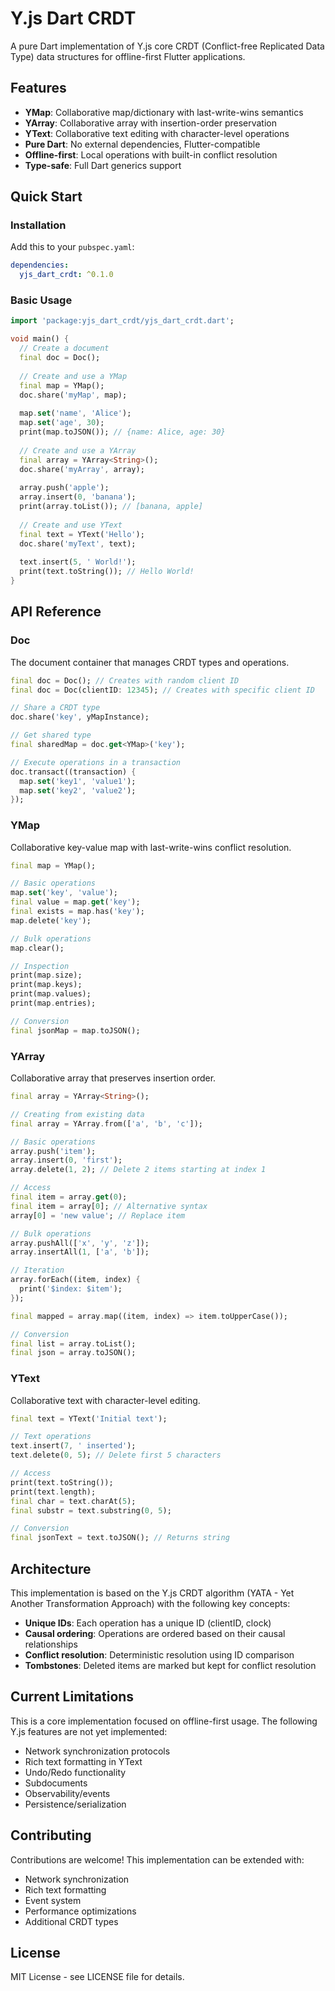 # Y.js Dart CRDT

A pure Dart implementation of Y.js core CRDT (Conflict-free Replicated Data Type) data structures for offline-first Flutter applications.

## Features

- **YMap**: Collaborative map/dictionary with last-write-wins semantics
- **YArray**: Collaborative array with insertion-order preservation  
- **YText**: Collaborative text editing with character-level operations
- **Pure Dart**: No external dependencies, Flutter-compatible
- **Offline-first**: Local operations with built-in conflict resolution
- **Type-safe**: Full Dart generics support

## Quick Start

### Installation

Add this to your `pubspec.yaml`:

```yaml
dependencies:
  yjs_dart_crdt: ^0.1.0
```

### Basic Usage

```dart
import 'package:yjs_dart_crdt/yjs_dart_crdt.dart';

void main() {
  // Create a document
  final doc = Doc();
  
  // Create and use a YMap
  final map = YMap();
  doc.share('myMap', map);
  
  map.set('name', 'Alice');
  map.set('age', 30);
  print(map.toJSON()); // {name: Alice, age: 30}
  
  // Create and use a YArray
  final array = YArray<String>();
  doc.share('myArray', array);
  
  array.push('apple');
  array.insert(0, 'banana');
  print(array.toList()); // [banana, apple]
  
  // Create and use YText
  final text = YText('Hello');
  doc.share('myText', text);
  
  text.insert(5, ' World!');
  print(text.toString()); // Hello World!
}
```

## API Reference

### Doc

The document container that manages CRDT types and operations.

```dart
final doc = Doc(); // Creates with random client ID
final doc = Doc(clientID: 12345); // Creates with specific client ID

// Share a CRDT type
doc.share('key', yMapInstance);

// Get shared type
final sharedMap = doc.get<YMap>('key');

// Execute operations in a transaction
doc.transact((transaction) {
  map.set('key1', 'value1');
  map.set('key2', 'value2');
});
```

### YMap

Collaborative key-value map with last-write-wins conflict resolution.

```dart
final map = YMap();

// Basic operations
map.set('key', 'value');
final value = map.get('key');
final exists = map.has('key');
map.delete('key');

// Bulk operations
map.clear();

// Inspection
print(map.size);
print(map.keys);
print(map.values);
print(map.entries);

// Conversion
final jsonMap = map.toJSON();
```

### YArray

Collaborative array that preserves insertion order.

```dart
final array = YArray<String>();

// Creating from existing data
final array = YArray.from(['a', 'b', 'c']);

// Basic operations  
array.push('item');
array.insert(0, 'first');
array.delete(1, 2); // Delete 2 items starting at index 1

// Access
final item = array.get(0);
final item = array[0]; // Alternative syntax
array[0] = 'new value'; // Replace item

// Bulk operations
array.pushAll(['x', 'y', 'z']);
array.insertAll(1, ['a', 'b']);

// Iteration
array.forEach((item, index) {
  print('$index: $item');
});

final mapped = array.map((item, index) => item.toUpperCase());

// Conversion
final list = array.toList();
final json = array.toJSON();
```

### YText

Collaborative text with character-level editing.

```dart
final text = YText('Initial text');

// Text operations
text.insert(7, ' inserted');
text.delete(0, 5); // Delete first 5 characters

// Access
print(text.toString());
print(text.length);
final char = text.charAt(5);
final substr = text.substring(0, 5);

// Conversion
final jsonText = text.toJSON(); // Returns string
```

## Architecture

This implementation is based on the Y.js CRDT algorithm (YATA - Yet Another Transformation Approach) with the following key concepts:

- **Unique IDs**: Each operation has a unique ID (clientID, clock)
- **Causal ordering**: Operations are ordered based on their causal relationships
- **Conflict resolution**: Deterministic resolution using ID comparison
- **Tombstones**: Deleted items are marked but kept for conflict resolution

## Current Limitations

This is a core implementation focused on offline-first usage. The following Y.js features are not yet implemented:

- Network synchronization protocols
- Rich text formatting in YText
- Undo/Redo functionality
- Subdocuments
- Observability/events
- Persistence/serialization

## Contributing

Contributions are welcome! This implementation can be extended with:

- Network synchronization
- Rich text formatting
- Event system
- Performance optimizations
- Additional CRDT types

## License

MIT License - see LICENSE file for details.